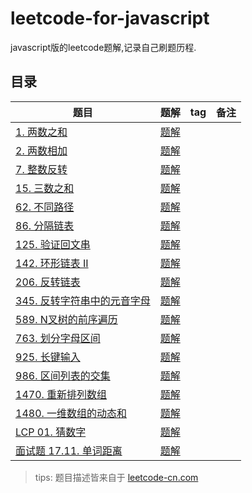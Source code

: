 # leetcode-for-javascript
javascript版的leetcode题解,记录自己刷题历程.

## 目录


|题目|题解|tag|备注|
|-   |-   |-  |-   |
| [1. 两数之和](https://leetcode-cn.com/problems/two-sum/) | [题解](https://github.com/skypesky/leetcode-for-javascript/blob/master/1.%20%E4%B8%A4%E6%95%B0%E4%B9%8B%E5%92%8C.md) |  |  |
| [2. 两数相加](https://leetcode-cn.com/problems/add-two-numbers/) | [题解](https://github.com/skypesky/leetcode-for-javascript/blob/master/2.%20%E4%B8%A4%E6%95%B0%E7%9B%B8%E5%8A%A0.md) |  |  |
| [7. 整数反转](https://leetcode-cn.com/problems/reverse-integer/) | [题解](https://github.com/skypesky/leetcode-for-javascript/blob/master/7.%20%E6%95%B4%E6%95%B0%E5%8F%8D%E8%BD%AC.md) |  |  |
| [15. 三数之和](https://leetcode-cn.com/problems/3sum/) | [题解](https://github.com/skypesky/leetcode-for-javascript/blob/master/15.%20%E4%B8%89%E6%95%B0%E4%B9%8B%E5%92%8C.md) |  |  | 
| [62. 不同路径](https://leetcode-cn.com/problems/unique-paths/) | [题解](https://github.com/skypesky/leetcode-for-javascript/blob/master/62.%20%E4%B8%8D%E5%90%8C%E8%B7%AF%E5%BE%84.md) |  |  | 
| [86. 分隔链表](https://leetcode-cn.com/problems/partition-list/) | [题解](https://github.com/skypesky/leetcode-for-javascript/blob/master/86.%20%E5%88%86%E9%9A%94%E9%93%BE%E8%A1%A8.md) |  |  |  
| [125. 验证回文串](https://leetcode-cn.com/problems/valid-palindrome/) | [题解](https://github.com/skypesky/leetcode-for-javascript/blob/master/125.%20%E9%AA%8C%E8%AF%81%E5%9B%9E%E6%96%87%E4%B8%B2.md) |  |  |  
| [142. 环形链表 II](https://leetcode-cn.com/problems/linked-list-cycle-ii/) | [题解](https://github.com/skypesky/leetcode-for-javascript/blob/master/142.%20%E7%8E%AF%E5%BD%A2%E9%93%BE%E8%A1%A8%20II.md) |  |  |  
| [206. 反转链表](https://leetcode-cn.com/problems/reverse-linked-list/) | [题解](https://github.com/skypesky/leetcode-for-javascript/blob/master/206.%20%E5%8F%8D%E8%BD%AC%E9%93%BE%E8%A1%A8.md) |  |  |  
| [345. 反转字符串中的元音字母](https://leetcode-cn.com/problems/reverse-vowels-of-a-string/) | [题解](https://github.com/skypesky/leetcode-for-javascript/blob/master/345.%20%E5%8F%8D%E8%BD%AC%E5%AD%97%E7%AC%A6%E4%B8%B2%E4%B8%AD%E7%9A%84%E5%85%83%E9%9F%B3%E5%AD%97%E6%AF%8D.md) |  |  |  
| [589. N叉树的前序遍历](https://leetcode-cn.com/problems/n-ary-tree-preorder-traversal/) | [题解](https://github.com/skypesky/leetcode-for-javascript/blob/master/589.%20N%E5%8F%89%E6%A0%91%E7%9A%84%E5%89%8D%E5%BA%8F%E9%81%8D%E5%8E%86.md) |  |  |  
| [763. 划分字母区间](https://leetcode-cn.com/problems/partition-labels/) | [题解](https://github.com/skypesky/leetcode-for-javascript/blob/master/763.%20%E5%88%92%E5%88%86%E5%AD%97%E6%AF%8D%E5%8C%BA%E9%97%B4.md) |  |  |  
| [925. 长键输入](https://leetcode-cn.com/problems/long-pressed-name/) | [题解](https://github.com/skypesky/leetcode-for-javascript/blob/master/925.%20%E9%95%BF%E9%94%AE%E8%BE%93%E5%85%A5.md) |  |  |  
| [986. 区间列表的交集](https://leetcode-cn.com/problems/interval-list-intersections/) | [题解](https://github.com/skypesky/leetcode-for-javascript/blob/master/986.%20%E5%8C%BA%E9%97%B4%E5%88%97%E8%A1%A8%E7%9A%84%E4%BA%A4%E9%9B%86.md) |  |  |  
| [1470. 重新排列数组](https://leetcode-cn.com/problems/shuffle-the-array/) | [题解](https://github.com/skypesky/leetcode-for-javascript/blob/1470.-%E9%87%8D%E6%96%B0%E6%8E%92%E5%88%97%E6%95%B0%E7%BB%84/1470.%20%E9%87%8D%E6%96%B0%E6%8E%92%E5%88%97%E6%95%B0%E7%BB%84.md) |  |  | 
| [1480. 一维数组的动态和](https://leetcode-cn.com/problems/running-sum-of-1d-array/) | [题解](https://github.com/skypesky/leetcode-for-javascript/blob/master/1480.%20%E4%B8%80%E7%BB%B4%E6%95%B0%E7%BB%84%E7%9A%84%E5%8A%A8%E6%80%81%E5%92%8C.md) |  |  | 
| [LCP 01. 猜数字](https://leetcode-cn.com/problems/guess-numbers/) | [题解](https://github.com/skypesky/leetcode-for-javascript/blob/LCP01/LCP%2001.%20%E7%8C%9C%E6%95%B0%E5%AD%97.md) |  |  | 
| [面试题 17.11. 单词距离](https://leetcode-cn.com/problems/find-closest-lcci/) | [题解](https://github.com/skypesky/leetcode-for-javascript/blob/master/%E9%9D%A2%E8%AF%95%E9%A2%98%2017.11.%20%E5%8D%95%E8%AF%8D%E8%B7%9D%E7%A6%BB.md) |  |  | 
 
> tips: 题目描述皆来自于 [leetcode-cn.com](https://leetcode-cn.com/)

